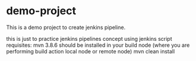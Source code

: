# demo-project
This is a demo project to create jenkins pipeline.

this is just to practice jenkins pipelines concept using jenkins script 
requisites: mvn 3.8.6 should be installed in your build node (where you are performing build action local node or remote node)
mvn clean install
